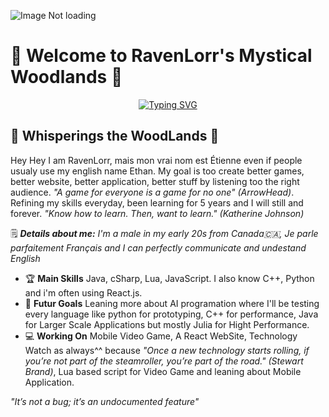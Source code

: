 ![Image Not loading](/Image/Banner.png)


# 🌿 Welcome to RavenLorr's Mystical Woodlands 🌷


<div align="center">

[![Typing SVG](https://readme-typing-svg.demolab.com?font=Fira+Code&pause=1000&color=9531F7&width=435&lines=Game+Developper;Back-End+Developper;Lead+Developer)](https://git.io/typing-svg)

</div>

## 🌸 Whisperings the WoodLands 🍃
Hey Hey I am RavenLorr, mais mon vrai nom est Étienne even if people usualy use my english name Ethan. My goal is too create better games, better website, better application, better stuff by listening too the right audience. *"A game for everyone is a game for no one" (ArrowHead)*. Refining my skills everyday, been learning for 5 years and I will still and forever. *"Know how to learn. Then, want to learn." (Katherine Johnson)*

🗒️ ***Details about me:*** *I'm a male in my early 20s from Canada🇨🇦, Je parle parfaitement Français and I can perfectly communicate and undestand English*

- 🏆 **Main Skills** Java, cSharp, Lua, JavaScript. I also know C++, Python and i'm often using React.js.
- 🎯 **Futur Goals** Leaning more about AI programation where I'll be testing every language like python for prototyping, C++ for performance, Java for Larger Scale Applications but mostly Julia for Hight Performance.
- 💻 **Working On** Mobile Video Game, A React WebSite, Technology Watch as always^^ because *"Once a new technology starts rolling, if you’re not part of the steamroller, you’re part of the road." (Stewart Brand)*, Lua based script for Video Game and leaning about Mobile Application.



*"It’s not a bug; it’s an undocumented feature"*
</div>
